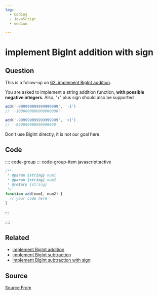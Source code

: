 ```yaml
---
tag:
  - Coding
  - JavaScript
  - medium

---
```

  
# implement BigInt addition with sign

## Question
This is a follow-up on [62\. implement BigInt addition](https://bigfrontend.dev/problem/add-BigInt-string).

You are asked to implement a string addition function, **with possible negative integers**. Also, '+' plus sign should also be supported

```js
add('-999999999999999999', '-1')
// '-1000000000000000000'

add('-999999999999999999', '+1')
// '-999999999999999998'
```

Don't use BigInt directly, it is not our goal here.

## Code
:::: code-group
::: code-group-item javascript:active
```javascript
/**
 * @param {string} num1
 * @param {string} num2
 * @return {string}
 */
function add(num1, num2) {
  // your code here
}
```
:::
    
::::


## Related

+ [implement BigInt addition](./add-BigInt-string)
+ [implement BigInt subtraction](./implement-BigInt-subtraction)
+ [implement BigInt subtraction with sign](./implement-BigInt-subtraction-with-sign)
##  Source
[Source From](https://bigfrontend.dev/problem/implement-BigInt-addition-with-sign)

  